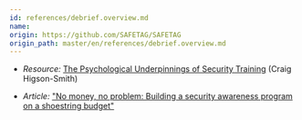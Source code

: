```yaml
---
id: references/debrief.overview.md
name: 
origin: https://github.com/SAFETAG/SAFETAG
origin_path: master/en/references/debrief.overview.md
---
```



  * *Resource:* [The Psychological Underpinnings of Security Training](https://www.level-up.cc/resources-for-trainers/holistic/psychological-underpinnings-security-training) (Craig Higson-Smith)

  * *Article:* ["No money, no problem: Building a security awareness program on a shoestring budget"](http://www.csoonline.com/article/2454634/security-leadership/no-money-no-problem-security-awareness-program-on-a-shoestring-budget.html)

